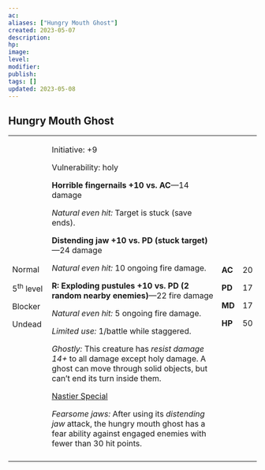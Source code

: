 ```yaml
---
ac: 
aliases: ["Hungry Mouth Ghost"]
created: 2023-05-07
description: 
hp: 
image: 
level: 
modifier: 
publish: 
tags: []
updated: 2023-05-08
---
```


## Hungry Mouth Ghost

<table>
<colgroup>
<col style="width: 16%" />
<col style="width: 72%" />
<col style="width: 5%" />
<col style="width: 5%" />
</colgroup>
<tbody>
<tr class="odd">
<td><p>Normal</p>
<p>5<sup>th</sup> level</p>
<p>Blocker</p>
<p>Undead</p></td>
<td><p>Initiative: +9</p>
<p>Vulnerability: holy</p>
<p><strong>Horrible fingernails +10 vs. AC</strong>—14 damage</p>
<p><em>Natural even hit:</em> Target is stuck (save ends).</p>
<p><strong>Distending jaw +10 vs. PD (stuck target)</strong>—24
damage</p>
<p><em>Natural even hit:</em> 10 ongoing fire damage.</p>
<p><strong>R: Exploding pustules +10 vs. PD (2 random nearby
enemies)</strong>—22 fire damage</p>
<p><em>Natural even hit:</em> 5 ongoing fire damage.</p>
<p><em>Limited use:</em> 1/battle while staggered.</p>
<p><em>Ghostly:</em> This creature has <em>resist damage 14+</em> to all
damage except holy damage. A ghost can move through solid objects, but
can’t end its turn inside them.</p>
<p><u>Nastier Special</u></p>
<p><em>Fearsome jaws:</em> After using its <em>distending jaw</em>
attack, the hungry mouth ghost has a fear ability against engaged
enemies with fewer than 30 hit points.</p></td>
<td><p><strong>AC</strong></p>
<p><strong>PD</strong></p>
<p><strong>MD</strong></p>
<p><strong>HP</strong></p></td>
<td><p>20</p>
<p>17</p>
<p>17</p>
<p>50</p></td>
</tr>
<tr class="even">
<td></td>
<td></td>
<td></td>
<td></td>
</tr>
</tbody>
</table>
